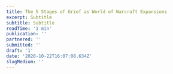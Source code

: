 ```yaml
---
title: The 5 Stages of Grief as World of Warcraft Expansions
excerpt: Subtitle
subtitle: Subtitle
readTime: '1 min'
publication: ''
partnered: ''
submitted: ''
draft: '1'
date: '2020-10-22T16:07:08.634Z'
slugMedium: ''
---
```


